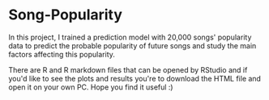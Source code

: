 # Song-Popularity
In this project, I trained a prediction model with 20,000 songs' popularity data to predict the probable popularity of future songs and study the main factors affecting this popularity.

There are R and R markdown files that can be opened by RStudio and if you'd like to see the plots and results you're to download the HTML file and open it on your own PC. Hope you find it useful :)
